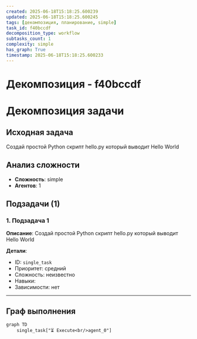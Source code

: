 ```yaml
---
created: 2025-06-18T15:18:25.600239
updated: 2025-06-18T15:18:25.600245
tags: [декомпозиция, планирование, simple]
task_id: f40bccdf
decomposition_type: workflow
subtasks_count: 1
complexity: simple
has_graph: True
timestamp: 2025-06-18T15:18:25.600233
---
```


# Декомпозиция - f40bccdf

# Декомпозиция задачи

## Исходная задача
Создай простой Python скрипт hello.py который выводит Hello World

## Анализ сложности
- **Сложность**: simple
- **Агентов**: 1

## Подзадачи (1)

### 1. Подзадача 1

**Описание**: Создай простой Python скрипт hello.py который выводит Hello World

**Детали**:
- ID: `single_task`
- Приоритет: средний
- Сложность: неизвестно
- Навыки: 
- Зависимости: нет

---

## Граф выполнения

```mermaid
graph TD
    single_task["⏳ Execute<br/>agent_0"]
```

